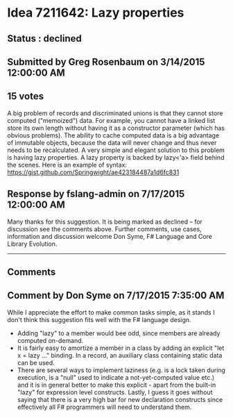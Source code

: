 # Idea 7211642: Lazy properties #

## Status : declined

## Submitted by Greg Rosenbaum on 3/14/2015 12:00:00 AM

## 15 votes

A big problem of records and discriminated unions is that they cannot store computed ("memoized") data. For example, you cannot have a linked list store its own length without having it as a constructor parameter (which has obvious problems). The ability to cache computed data is a big advantage of immutable objects, because the data will never change and thus never needs to be recalculated.
A very simple and elegant solution to this problem is having lazy properties. A lazy property is backed by lazy<'a> field behind the scenes. Here is an example of syntax: https://gist.github.com/Springwight/ae423184487a1d6fc831



## Response by fslang-admin on 7/17/2015 12:00:00 AM

Many thanks for this suggestion. It is being marked as declined – for discussion see the comments above.
Further comments, use cases, information and discussion welcome
Don Syme, F# Language and Core Library Evolution.

------------------------
## Comments


## Comment by Don Syme on 7/17/2015 7:35:00 AM
While I appreciate the effort to make common tasks simple, as it stands I don't think this suggestion fits well with the F# language design.
- Adding "lazy" to a member would bee odd, since members are already computed on-demand.
- It is fairly easy to amortize a member in a class by adding an explicit "let x = lazy ..." binding. In a record, an auxiliary class containing static data can be used.
- There are several ways to implement laziness (e.g. is a lock taken during execution, is a "null" used to indicate a not-yet-computed value etc.) and it is in general better to make this explicit - apart from the built-in "lazy" for expression level constructs.
Lastly, I guess it goes without saying that there is a very high bar for new declaration constructs since effectively all F# programmers will need to understand them.

